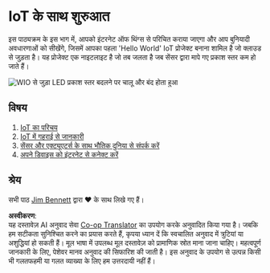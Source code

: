<!--
CO_OP_TRANSLATOR_METADATA:
{
  "original_hash": "e2b1b891b08ef7633d285547fbe73290",
  "translation_date": "2025-08-25T17:12:54+00:00",
  "source_file": "1-getting-started/README.md",
  "language_code": "hi"
}
-->
# IoT के साथ शुरुआत

इस पाठ्यक्रम के इस भाग में, आपको इंटरनेट ऑफ थिंग्स से परिचित कराया जाएगा और आप बुनियादी अवधारणाओं को सीखेंगे, जिसमें आपका पहला 'Hello World' IoT प्रोजेक्ट बनाना शामिल है जो क्लाउड से जुड़ता है। यह प्रोजेक्ट एक नाइटलाइट है जो तब जलता है जब सेंसर द्वारा मापे गए प्रकाश स्तर कम हो जाते हैं।

![WIO से जुड़ा LED प्रकाश स्तर बदलने पर चालू और बंद होता हुआ](../../../images/wio-running-assignment-1-1.gif)

## विषय

1. [IoT का परिचय](lessons/1-introduction-to-iot/README.md)
1. [IoT में गहराई से जानकारी](lessons/2-deeper-dive/README.md)
1. [सेंसर और एक्ट्यूएटर्स के साथ भौतिक दुनिया से संपर्क करें](lessons/3-sensors-and-actuators/README.md)
1. [अपने डिवाइस को इंटरनेट से कनेक्ट करें](lessons/4-connect-internet/README.md)

## श्रेय

सभी पाठ [Jim Bennett](https://GitHub.com/JimBobBennett) द्वारा ♥️ के साथ लिखे गए हैं।

**अस्वीकरण**:  
यह दस्तावेज़ AI अनुवाद सेवा [Co-op Translator](https://github.com/Azure/co-op-translator) का उपयोग करके अनुवादित किया गया है। जबकि हम सटीकता सुनिश्चित करने का प्रयास करते हैं, कृपया ध्यान दें कि स्वचालित अनुवाद में त्रुटियां या अशुद्धियां हो सकती हैं। मूल भाषा में उपलब्ध मूल दस्तावेज़ को प्रामाणिक स्रोत माना जाना चाहिए। महत्वपूर्ण जानकारी के लिए, पेशेवर मानव अनुवाद की सिफारिश की जाती है। इस अनुवाद के उपयोग से उत्पन्न किसी भी गलतफहमी या गलत व्याख्या के लिए हम उत्तरदायी नहीं हैं।